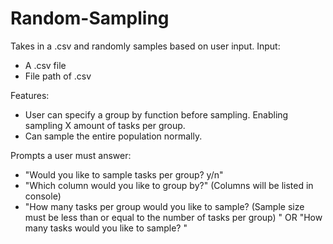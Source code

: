 # Random-Sampling
Takes in a .csv and randomly samples based on user input.
Input:
- A .csv file
- File path of .csv

Features:
- User can specify a group by function before sampling. Enabling sampling X amount of tasks per group.
- Can sample the entire population normally.

Prompts a user must answer:

- "Would you like to sample tasks per group? y/n"
- "Which column would you like to group by?" (Columns will be listed in console)
- "How many tasks per group would you like to sample? (Sample size must be less than or equal to the number of tasks per group) " OR "How many tasks would you like to sample? "

